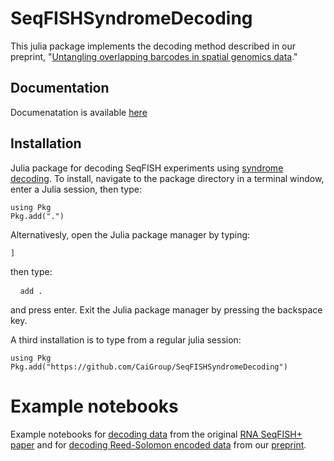 

# SeqFISHSyndromeDecoding

This julia package implements the decoding method described in our preprint, "[Untangling overlapping barcodes in spatial genomics data](https://doi.org/10.1101/2025.06.10.658913)."

## Documentation
Documenatation is available [here](https://caigroup.github.io/SeqFISHSyndromeDecoding.jl/)

## Installation
Julia package for decoding SeqFISH experiments using [syndrome decoding](https://en.wikipedia.org/wiki/Decoding_methods#Syndrome_decoding). To install, navigate to the package directory in a terminal window, enter a Julia session, then type:

```
using Pkg
Pkg.add(".")
```

Alternativesly, open the Julia package manager by typing:

```
]
```

then type:

<pre> <code> add . </code> </pre>

and press enter. Exit the Julia package manager by pressing the backspace key.

A third installation is to type from a regular julia session:
```
using Pkg
Pkg.add("https://github.com/CaiGroup/SeqFISHSyndromeDecoding")
```

# Example notebooks

Example notebooks for [decoding data](https://colab.research.google.com/github/CaiGroup/SeqFISHSyndromeDecoding.jl/blob/master/example_notebook/colab/example_decode_colab.jl.ipynb) from the original [RNA SeqFISH+ paper](https://doi.org/10.1038/s41586-019-1049-y) and for [decoding Reed-Solomon encoded data](https://colab.research.google.com/github/CaiGroup/SeqFISHSyndromeDecoding.jl/blob/master/example_notebook/colab/example_decode_RS_colab.jl.ipynb) from our [preprint](https://doi.org/10.1101/2025.06.10.658913).
